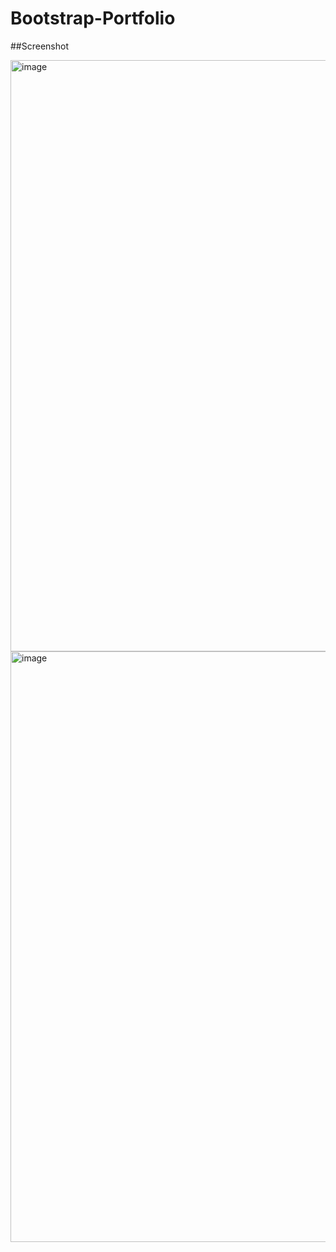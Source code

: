 # Bootstrap-Portfolio

##Screenshot

<img width="946" alt="image" src="https://user-images.githubusercontent.com/119360569/211419097-16cc59c2-d47e-4c42-a02d-e4f991e1bceb.png">
<img width="945" alt="image" src="https://user-images.githubusercontent.com/119360569/211419150-56248770-36ac-42a0-84ab-fe6852c6cd57.png">
